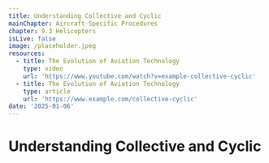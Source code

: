 ```yaml
---
title: Understanding Collective and Cyclic
mainChapter: Aircraft-Specific Procedures
chapter: 9.3 Helicopters
isLive: false
image: /placeholder.jpeg
resources:
  - title: The Evolution of Aviation Technology
    type: video
    url: 'https://www.youtube.com/watch?v=example-collective-cyclic'
  - title: The Evolution of Aviation Technology
    type: article
    url: 'https://www.example.com/collective-cyclic'
date: '2025-01-06'
---
```


# Understanding Collective and Cyclic
